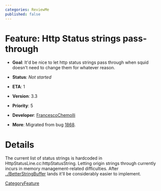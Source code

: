 ```yaml
---
categories: ReviewMe
published: false
---
```

# Feature: Http Status strings pass-through

  - **Goal**: It'd be nice to let http status strings pass through when
    squid doesn't need to change them for whatever reason.

  - **Status**: *Not started*

<!-- end list -->

  - **ETA**: 1

  - **Version**: 3.3

  - **Priority**: 5

  - **Developer**:
    [FrancescoChemolli](/FrancescoChemolli)

  - **More**: Migrated from bug
    [1868](https://bugs.squid-cache.org/show_bug.cgi?id=1868).

# Details

The current list of status strings is hardcoded in
HttpStatusLine.cc:httpStatusString. Letting origin strings through
currently incurs in memory management-related difficulties. After
[../BetterStringBuffer](/Features/BetterStringBuffer)
lands it'll be considerably easier to implement.

[CategoryFeature](/CategoryFeature)
